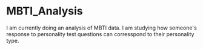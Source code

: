 # MBTI_Analysis
I am currently doing an analysis of MBTI data. I am studying how someone's response to personality test questions can corresspond to their personality type.
